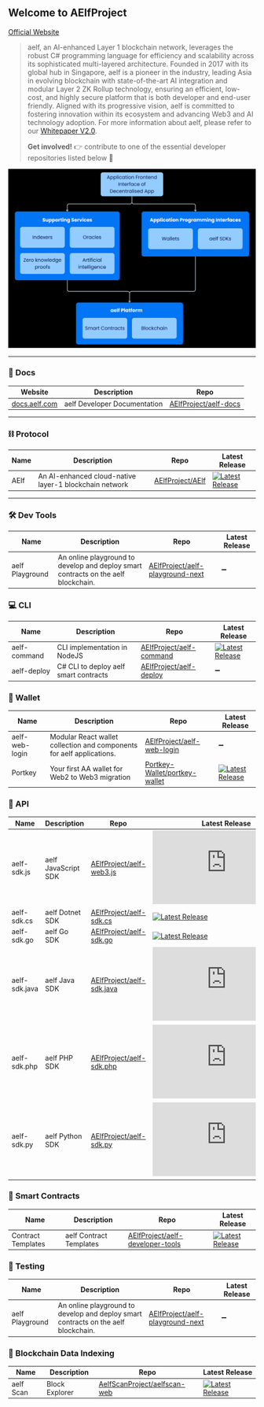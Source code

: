 ## Welcome to AElfProject

[Official Website](https://aelf.com)

> aelf, an AI-enhanced Layer 1 blockchain network, leverages the robust C# programming language for efficiency and scalability across its sophisticated multi-layered architecture. Founded in 2017 with its global hub in Singapore, aelf is a pioneer in the industry, leading Asia in evolving blockchain with state-of-the-art AI integration and modular Layer 2 ZK Rollup technology, ensuring an efficient, low-cost, and highly secure platform that is both developer and end-user friendly. Aligned with its progressive vision, aelf is committed to fostering innovation within its ecosystem and advancing Web3 and AI technology adoption. For more information about aelf, please refer to our [Whitepaper V2.0](https://docs.aelf.com/resources/whitepaper-2/).
>
> **Get involved!** 👉 contribute to one of the essential developer repositories listed below 🙏

<img src="https://github.com/AElfProject/.github/blob/master/profile/aelf-platform-diagram.png?raw=true" width="900"/>

---

### 📝 Docs

| Website                                | Description                  | Repo                                                              |
| -------------------------------------- | ---------------------------- | ----------------------------------------------------------------- |
| [docs.aelf.com](https://docs.aelf.com) | aelf Developer Documentation | [AElfProject/aelf-docs](https://github.com/AElfProject/aelf-docs) |

---

### ⛓️ Protocol

| Name | Description                                            | Repo                                                    | Latest Release                                                                                                                     |
| ---- | ------------------------------------------------------ | ------------------------------------------------------- | ---------------------------------------------------------------------------------------------------------------------------------- |
| AElf | An AI-enhanced cloud-native layer-1 blockchain network | [AElfProject/AElf](https://github.com/AElfProject/AElf) | [![Latest Release](https://img.shields.io/github/v/release/aelfproject/aelf?label=)](https://github.com/AElfProject/AElf/releases) |

---

### 🛠️ Dev Tools

| Name            | Description                                                                        | Repo                                                                                    | Latest Release |
| --------------- | ---------------------------------------------------------------------------------- | --------------------------------------------------------------------------------------- | -------------- |
| aelf Playground | An online playground to develop and deploy smart contracts on the aelf blockchain. | [AElfProject/aelf-playground-next](https://github.com/AElfProject/aelf-playground-next) | ➖             |

### 💻 CLI

| Name         | Description                           | Repo                                                                    | Latest Release                                                                                                                                     |
| ------------ | ------------------------------------- | ----------------------------------------------------------------------- | -------------------------------------------------------------------------------------------------------------------------------------------------- |
| aelf-command | CLI implementation in NodeJS          | [AElfProject/aelf-command](https://github.com/AElfProject/aelf-command) | [![Latest Release](https://img.shields.io/github/v/release/aelfproject/aelf-command?label=)](https://github.com/AElfProject/aelf-command/releases) |
| aelf-deploy  | C# CLI to deploy aelf smart contracts | [AElfProject/aelf-deploy](https://github.com/AElfProject/aelf-deploy)   | ➖                                                                                                                                                 |

### 🔑 Wallet

| Name           | Description                                                           | Repo                                                                              | Latest Release                                                                                                                                               |
| -------------- | --------------------------------------------------------------------- | --------------------------------------------------------------------------------- | ------------------------------------------------------------------------------------------------------------------------------------------------------------ |
| aelf-web-login | Modular React wallet collection and components for aelf applications. | [AElfProject/aelf-web-login](https://github.com/AElfProject/aelf-web-login)       | ➖                                                                                                                                                           |
| Portkey        | Your first AA wallet for Web2 to Web3 migration                       | [Portkey-Wallet/portkey-wallet](https://github.com/Portkey-Wallet/portkey-wallet) | [![Latest Release](https://img.shields.io/github/v/release/Portkey-Wallet/portkey-wallet?label=)](https://github.com/Portkey-Wallet/portkey-wallet/releases) |

### 🔌 API

| Name          | Description         | Repo                                                                      | Latest Release                                                                                                                                       |
| ------------- | ------------------- | ------------------------------------------------------------------------- | ---------------------------------------------------------------------------------------------------------------------------------------------------- |
| aelf-sdk.js   | aelf JavaScript SDK | [AElfProject/aelf-web3.js](https://github.com/AElfProject/aelf-web3.js)   | [![Latest Release](https://img.shields.io/github/v/release/AElfProject/aelf-web3.js?label=)](https://github.com/AElfProject/aelf-web3.js/releases)   |
| aelf-sdk.cs   | aelf Dotnet SDK     | [AElfProject/aelf-sdk.cs](https://github.com/AElfProject/aelf-sdk.cs)     | [![Latest Release](https://img.shields.io/github/v/release/AElfProject/aelf-sdk.cs?label=)](https://github.com/AElfProject/aelf-sdk.cs/releases)     |
| aelf-sdk.go   | aelf Go SDK         | [AElfProject/aelf-sdk.go](https://github.com/AElfProject/aelf-sdk.go)     | [![Latest Release](https://img.shields.io/github/v/release/AElfProject/aelf-sdk.go?label=)](https://github.com/AElfProject/aelf-sdk.go/releases)     |
| aelf-sdk.java | aelf Java SDK       | [AElfProject/aelf-sdk.java](https://github.com/AElfProject/aelf-sdk.java) | [![Latest Release](https://img.shields.io/github/v/release/AElfProject/aelf-sdk.java?label=)](https://github.com/AElfProject/aelf-sdk.java/releases) |
| aelf-sdk.php  | aelf PHP SDK        | [AElfProject/aelf-sdk.php](https://github.com/AElfProject/aelf-sdk.php)   | [![Latest Release](https://img.shields.io/github/v/release/AElfProject/aelf-sdk.php?label=)](https://github.com/AElfProject/aelf-sdk.php/releases)   |
| aelf-sdk.py   | aelf Python SDK     | [AElfProject/aelf-sdk.py](https://github.com/AElfProject/aelf-sdk.py)     | [![Latest Release](https://img.shields.io/github/v/release/AElfProject/aelf-sdk.py?label=)](https://github.com/AElfProject/aelf-sdk.py/releases)     |

### 📝 Smart Contracts

| Name               | Description             | Repo                                                                                    | Latest Release                                                                                                                                                     |
| ------------------ | ----------------------- | --------------------------------------------------------------------------------------- | ------------------------------------------------------------------------------------------------------------------------------------------------------------------ |
| Contract Templates | aelf Contract Templates | [AElfProject/aelf-developer-tools](https://github.com/AElfProject/aelf-developer-tools) | [![Latest Release](https://img.shields.io/github/v/release/AElfProject/aelf-developer-tools?label=)](https://github.com/AElfProject/aelf-developer-tools/releases) |

### 🧪 Testing

| Name            | Description                                                                        | Repo                                                                                    | Latest Release |
| --------------- | ---------------------------------------------------------------------------------- | --------------------------------------------------------------------------------------- | -------------- |
| aelf Playground | An online playground to develop and deploy smart contracts on the aelf blockchain. | [AElfProject/aelf-playground-next](https://github.com/AElfProject/aelf-playground-next) | ➖             |

### 🔎 Blockchain Data Indexing

| Name      | Description    | Repo                                                                            | Latest Release                                                                                                                                             |
| --------- | -------------- | ------------------------------------------------------------------------------- | ---------------------------------------------------------------------------------------------------------------------------------------------------------- |
| aelf Scan | Block Explorer | [AelfScanProject/aelfscan-web](https://github.com/AelfScanProject/aelfscan-web) | [![Latest Release](https://img.shields.io/github/v/release/AelfScanProject/aelfscan-web?label=)](https://github.com/AelfScanProject/aelfscan-web/releases) |
